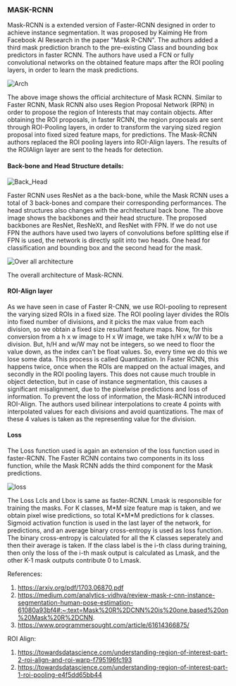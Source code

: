 ### MASK-RCNN

Mask-RCNN is a extended version of Faster-RCNN designed in order to achieve instance segmentation. It was proposed by Kaiming He from Facebook AI Research in the paper "Mask R-CNN". The authors added a third mask prediction branch to the pre-existing Class and bounding box predictors in faster RCNN. The authors have used a FCN or fully convolutional networks on the obtained feature maps after the ROI pooling layers, in order to learn the mask predictions. 

![Arch](https://miro.medium.com/proxy/1*IWWOPIYLqqF9i_gXPmBk3g.png)

The above image shows the official architecture of Mask RCNN. Similar to Faster RCNN, Mask RCNN also uses Region Proposal Network (RPN) in order to propose the region of Interests that may contain objects. After obtaining the ROI proposals, in faster RCNN, the region proposals are sent through ROI-Pooling layers, in order to transform the varying sized region proposal into fixed sized feature maps, for predictions. The Mask-RCNN authors replaced the ROI pooling layers into ROI-Align layers. The results of the ROIAlign layer are sent to the heads for detection.

#### Back-bone and Head Structure details:

![Back_Head](https://miro.medium.com/max/2286/1*IV6q-xtvxdLTg1h9Jk5lGg.png)

Faster RCNN uses ResNet as a the back-bone, while the Mask RCNN uses a total of 3 back-bones and compare their corresponding performances. The head structures also changes with the architectural back bone. The above image shows the backbones and their head structure. The proposed backbones are ResNet, ResNeXt, and ResNet with FPN. If we do not use FPN the authors have used two layers of convolutions before splitting else if FPN is used, the network is directly split into two heads. One head for classification and bounding box and the second head for the mask.

![Over all architecture](https://miro.medium.com/max/533/1*Tm5ia-bzsVq3lw8TJt08YA.png)

The overall architecture of Mask-RCNN.

#### ROI-Align layer

As we have seen in case of Faster R-CNN, we use ROI-pooling to represent the varying sized ROIs in a fixed size. The ROI pooling layer divides the ROIs into fixed number of divisions, and it picks the max value from each division, so we obtain a fixed size resultant feature maps. Now, for this conversion from a h x w image to H x W image, we take h/H x w/W to be a division. But, h/H and w/W may not be integers, so we need to floor the value down, as the index can't be float values. So, every time we do this we lose some data. This process is called Quantization. In Faster RCNN, this happens twice, once when the ROIs are mapped on the actual images, and secondly in the ROI pooling layers. This does not cause much trouble in object detection, but in case of instance segmentation, this causes a significant misalignment, due to the pixelwise predictions and loss of information. To prevent the loss of information, the Mask-RCNN introduced ROI-Align. The authors used bilinear interpolations to create 4 points with interpolated values for each divisions and avoid quantizations. The max of these 4 values is taken as the representing value for the division. 

#### Loss

The Loss function used is again an extension of the loss function used in faster-RCNN. The Faster RCNN contains two components in its loss function, while the Mask RCNN adds the third component for the Mask predictions.

![loss](https://images1.programmersought.com/60/12/12c7259bbd34305df9f55905957b7174.png)

The Loss Lcls and Lbox is same as faster-RCNN. Lmask is responsible for training the masks. For K classes, M\*M size feature map is taken, and we obtain pixel wise predictions, so total K\*M\*M predictions for k classes. Sigmoid activation function is used in the last layer of the network, for predictions, and an average binary cross-entropy is used as loss function. The binary cross-entropy is calculated for all the K classes seperately and then their average is taken. If the class label is the i-th class during training, then only the loss of the i-th mask output is calculated as Lmask, and the other K-1 mask outputs contribute 0 to Lmask.

References:

1. https://arxiv.org/pdf/1703.06870.pdf
2. https://medium.com/analytics-vidhya/review-mask-r-cnn-instance-segmentation-human-pose-estimation-61080a93bf4#:~:text=Mask%20R%2DCNN%20is%20one,based%20on%20Mask%20R%2DCNN.
3. https://www.programmersought.com/article/61614366875/

ROI Align:
1. https://towardsdatascience.com/understanding-region-of-interest-part-2-roi-align-and-roi-warp-f795196fc193
2. https://towardsdatascience.com/understanding-region-of-interest-part-1-roi-pooling-e4f5dd65bb44










